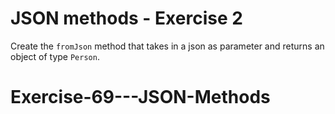# JSON methods - Exercise 2

Create the `fromJson` method that takes in a json as parameter and returns an object of type `Person`.
# Exercise-69---JSON-Methods
